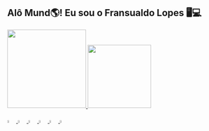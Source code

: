 ## Alô Mund🌎! Eu sou o Fransualdo Lopes 🖥️💻
<div align="left">
  <a href="https://github.com/Fransualdo-Lopes ">
  <img height="180em" src="https://github-readme-stats.vercel.app/api?username=Fransualdo-Lopes&show_icons=true&theme=tokyonight&include_all_commits=true&count_private=true"/>
  <img height="145em" src="https://github-readme-stats.vercel.app/api/top-langs/?username=Fransualdo-Lopes&layout=compact&langs_count=7&theme=tokyonight"/>
</div>
  
</div style="display: inline_block"><br>
<img width="4%" src="https://cdn.jsdelivr.net/gh/devicons/devicon/icons/vscode/vscode-original-wordmark.svg" />  
<img width="4%" src="https://cdn.jsdelivr.net/gh/devicons/devicon/icons/cplusplus/cplusplus-original.svg" />
<img width="4%" src="https://cdn.jsdelivr.net/gh/devicons/devicon/icons/java/java-original.svg" /> 
<img width="4%" src="https://cdn.jsdelivr.net/gh/devicons/devicon/icons/python/python-original-wordmark.svg" />
<img width="4%" src="https://cdn.jsdelivr.net/gh/devicons/devicon/icons/css3/css3-original.svg" />
<img width="4%" src="https://cdn.jsdelivr.net/gh/devicons/devicon/icons/html5/html5-original.svg" />
          
          

 
          
          
  
  
